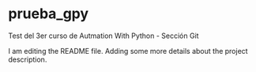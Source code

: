 # prueba_gpy
Test del 3er curso de Autmation With Python - Sección Git

I am editing the README file. Adding some more details about the project description.
